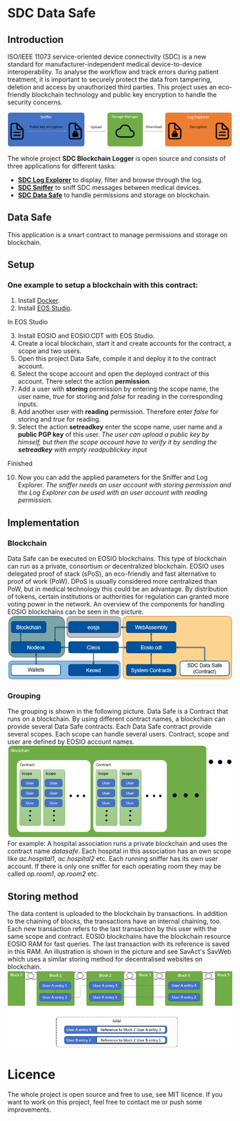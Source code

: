 # SDC Data Safe

## Introduction
ISO/IEEE 11073 service-oriented device connectivity (SDC) is a new standard for manufacturer-independent medical device-to-device interoperability. To analyse the workflow and track errors during patient treatment, it is important to securely protect the data from tampering, deletion and access by unauthorized third parties. This project uses an eco-friendly blockchain technology and public key encryption to handle the security concerns.

![Flow with the three applications](./doc/img/encryption.png "Usage of the applications")

The whole project **SDC Blockchain Logger** is open source and consists of three applications for different tasks:
- [**SDC Log Explorer**](https://github.com/KevinTuncer/sdc-log-explorer) to display, filter and browse through the log.
- [**SDC Sniffer**](https://github.com/KevinTuncer/sdc-sniffer) to sniff SDC messages between medical devices. 
- [**SDC Data Safe**](https://github.com/KevinTuncer/sdc-data-safe) to handle permissions and storage on blockchain.

## Data Safe
This application is a smart contract to manage permissions and storage on blockchain.

## Setup
### One example to setup a blockchain with this contract:
1. Install [Docker](https://www.docker.com/).
2. Install [EOS Studio](https://www.eosstudio.io/).

In EOS Studio

3. Install EOSIO and EOSIO.CDT with EOS Studio.
4. Create a local blockchain, start it and create accounts for the contract, a scope and two users.
5. Open this project Data Safe, compile it and deploy it to the contract account.
6. Select the scope account and open the deployed contract of this account. There select the action **permission**.
7. Add a user with **storing** permission by entering the scope name, the user name, _true_ for storing and _false_ for reading in the corresponding inputs.
8. Add another user with **reading** permission. Therefore enter _false_ for storing and _true_ for reading.
9. Select the action **setreadkey** enter the scope name, user name and a **public PGP key** of this user. 
_The user can upload a public key by himself, but then the scope account have to verify it by sending the **setreadkey** with empty readpublickey input_

Finished

10. Now you can add the applied parameters for the Sniffer and Log Explorer. _The sniffer needs an user account with storing permission and the Log Explorer can be used with an user account with reading permission._

## Implementation

### Blockchain
Data Safe can be executed on EOSIO blockchains. This type of blockchain can run as a private, consortium or decentralized blockchain. EOSIO uses delegated proof of stack (sPoS), an eco-friendly and fast alternative to proof of work (PoW). DPoS is usually considered more centralized than PoW, but in medical technology this could be an advantage. By distribution of tokens, certain institutions or authorities for regulation can granted more voting power in the network.
An overview of the components for handling EOSIO blockchains can be seen in the picture.
![Overview EOSIO](./doc/img/eosio.png "Overview EOSIO")

### Grouping
The grouping is shown in the following picture. Data Safe is a Contract that runs on a blockchain. By using different contract names, a blockchain can provide several Data Safe contracts. Each Data Safe contract provide several scopes. Each scope can handle several users. Contract, scope and user are defined by EOSIO account names.
![Grouping](./doc/img/contract_grouping.png "Grouping with Data Safe")
For example: A hospital association runs a private blockchain and uses the contract name _datasafe_. Each hospital in this association has an own scope like _ac.hospital1_, _ac.hospital2_ etc. 
Each running sniffer has its own user account. If there is only one sniffer for each operating room they may be called _op.room1_, _op.room2_ etc.

## Storing method
The data content is uploaded to the blockchain by transactions. In addition to the chaining of blocks, the transactions have an internal chaining, too. Each new transaction refers to the last transaction by this user with the same scope and contract. EOSIO blockchains have the blockchain resource EOSIO RAM for fast queries. The last transaction with its reference is saved in this RAM. An illustration is shown in the picture and see SavAct's SavWeb which uses a similar storing method for decentralised websites on blockchain.
![Storing mechanism](./doc/img/contract_references.png "Storing mechanism on blockchain")

# Licence
The whole project is open source and free to use, see MIT licence. If you want to work on this project, feel free to contact me or push some improvements.